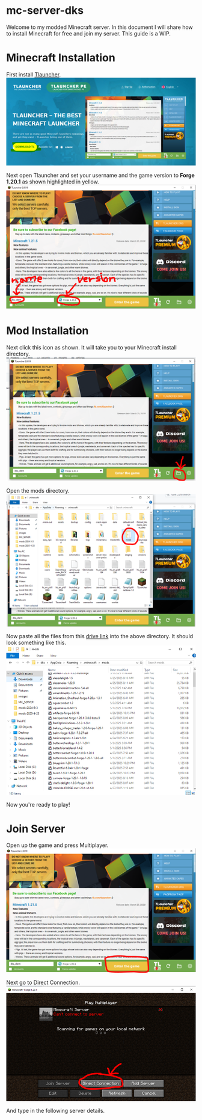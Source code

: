 # mc-server-dks
Welcome to my modded Minecraft server. In this document I will share how to install Minecraft for free and join my server.
This guide is a WIP.

# Minecraft Installation 
First install [Tlauncher](https://tlauncher.org/).
![tlauncher](./images/1.png)

Next open Tlauncher and set your username and the game version to **Forge 1.20.1** as shown highlighted in yellow.
![version](./images/2.PNG)


# Mod Installation
Next click this icon as shown. It will take you to your Minecraft install directory.
![install](./images/3.PNG)

Open the mods directory.
![mods](./images/4.PNG)

Now paste all the files from this [drive link](https://drive.google.com/drive/folders/1E7xYbUFOLAVrdf52SUSszAl6fgLk7asC?usp=drive_link) into the above directory.
It should look something like this.
![mods](./images/5.PNG)

Now you're ready to play!

# Join Server
Open up the game and press Multiplayer.
![game](./images/6.PNG)

Next go to Direct Connection.
![game](./images/7.PNG)

And type in the following server details.
